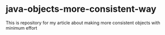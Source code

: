 # java-objects-more-consistent-way
This is repository for my article about making more consistent objects with minimum effort
